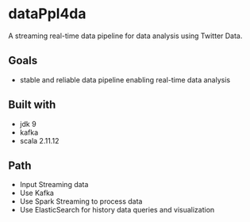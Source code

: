 # dataPpl4da

A streaming real-time data pipeline for data analysis using Twitter Data.

## Goals
- stable and reliable data pipeline enabling real-time data analysis

## Built with
- jdk 9
- kafka
- scala 2.11.12

## Path
- Input Streaming data
- Use Kafka
- Use Spark Streaming to process data
- Use ElasticSearch for history data queries and visualization